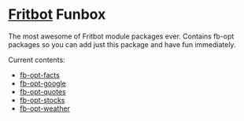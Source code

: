 # [Fritbot](https://github.com/Urthen/fritbot) Funbox

The most awesome of Fritbot module packages ever. Contains fb-opt packages so you can add just this package and have fun immediately.

Current contents:

* [fb-opt-facts](https://github.com/Urthen/fb-opt-facts)
* [fb-opt-google](https://github.com/Urthen/fb-opt-google)
* [fb-opt-quotes](https://github.com/Urthen/fb-opt-quotes)
* [fb-opt-stocks](https://github.com/Urthen/fb-opt-stocks)
* [fb-opt-weather](https://github.com/Urthen/fb-opt-weather)
